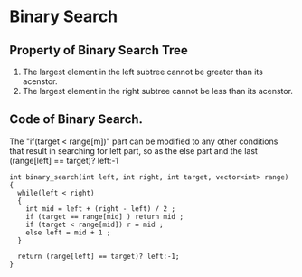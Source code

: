 # Binary Search

## Property of Binary Search Tree
1. The largest element in the left subtree cannot be greater than its acenstor.
2. The largest element in the right subtree cannot be less than its acenstor.

## Code of Binary Search.
The "if(target < range[m])" part can be modified to any other conditions that 
result in searching for left part, so as the else part and the last (range[left] == target)? left:-1

```
int binary_search(int left, int right, int target, vector<int> range)
{
  while(left < right)
  {
    int mid = left + (right - left) / 2 ;
    if (target == range[mid] ) return mid ;
    if (target < range[mid]) r = mid ;
    else left = mid + 1 ;
  }
  
  return (range[left] == target)? left:-1; 
}
```
